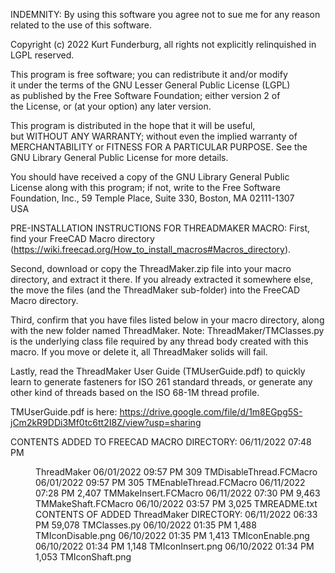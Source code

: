  INDEMNITY: By using this software you agree not to sue me for any reason related to the use of this 
 software.

 Copyright (c) 2022 Kurt Funderburg, all rights not explicitly relinquished in LGPL reserved.

   This program is free software; you can redistribute it and/or modify  
   it under the terms of the GNU Lesser General Public License (LGPL)    
   as published by the Free Software Foundation; either version 2 of     
   the License, or (at your option) any later version.                   
                                                                         
   This program is distributed in the hope that it will be useful,       
   but WITHOUT ANY WARRANTY; without even the implied warranty of       
   MERCHANTABILITY or FITNESS FOR A PARTICULAR PURPOSE.  See the         
   GNU Library General Public License for more details.                  
                                                                         
   You should have received a copy of the GNU Library General Public     
   License along with this program; if not, write to the Free Software   
   Foundation, Inc., 59 Temple Place, Suite 330, Boston, MA  02111-1307  
   USA                                                                   

PRE-INSTALLATION INSTRUCTIONS FOR THREADMAKER MACRO:
First, find your FreeCAD Macro directory (https://wiki.freecad.org/How_to_install_macros#Macros_directory).

Second, download or copy the ThreadMaker.zip file into your macro directory, and extract it there.  If you 
already extracted it somewhere else, the move the files (and the ThreadMaker sub-folder) into the FreeCAD 
Macro directory.

Third, confirm that you have files listed below in your macro directory, along with the new folder named
ThreadMaker.  Note: ThreadMaker/TMClasses.py is the underlying class file required by any thread body 
created with this macro.  If you move or delete it, all ThreadMaker solids will fail.

Lastly, read the ThreadMaker User Guide (TMUserGuide.pdf) to quickly learn to generate fasteners for 
ISO 261 standard threads, or generate any other kind of threads based on the ISO 68-1M thread profile.  

TMUserGuide.pdf is here: https://drive.google.com/file/d/1m8EGpg5S-jCm2kR9DDi3Mf0tc6tt2I8Z/view?usp=sharing

CONTENTS ADDED TO FREECAD MACRO DIRECTORY:
06/11/2022  07:48 PM    <DIR>          ThreadMaker
06/01/2022  09:57 PM               309 TMDisableThread.FCMacro
06/01/2022  09:57 PM               305 TMEnableThread.FCMacro
06/11/2022  07:28 PM             2,407 TMMakeInsert.FCMacro
06/11/2022  07:30 PM             9,463 TMMakeShaft.FCMacro
06/10/2022  03:57 PM             3,025 TMREADME.txt
CONTENTS OF ADDED ThreadMaker DIRECTORY:
06/11/2022  06:33 PM            59,078 TMClasses.py
06/10/2022  01:35 PM             1,488 TMIconDisable.png
06/10/2022  01:35 PM             1,413 TMIconEnable.png
06/10/2022  01:34 PM             1,148 TMIconInsert.png
06/10/2022  01:34 PM             1,053 TMIconShaft.png
